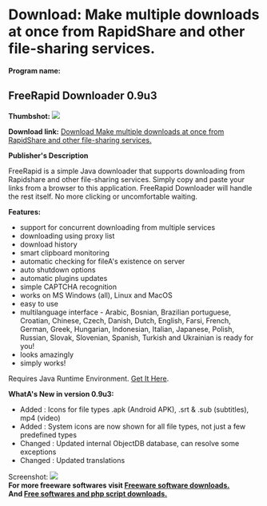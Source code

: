 # Download: Make multiple downloads at once from RapidShare and other file-sharing services.

**Program name:**

## FreeRapid Downloader 0.9u3

  
**Thumbshot:** ![](http://www.freewarefiles.com/screenshot/freerapiddnldr_md.jpg)   
  
**Download link:** [Download Make multiple downloads at once from RapidShare and other file-sharing services.](http://freesoftwares.boysofts.com/FreeRapid-Downloader_program_51965.html)  
  


**Publisher's Description**  
  


FreeRapid is a simple Java downloader that supports downloading from Rapidshare and other file-sharing services. Simply copy and paste your links from a browser to this application. FreeRapid Downloader will handle the rest itself. No more clicking or uncomfortable waiting. 

**Features:**

  * support for concurrent downloading from multiple services 
  * downloading using proxy list 
  * download history 
  * smart clipboard monitoring 
  * automatic checking for fileA's existence on server 
  * auto shutdown options 
  * automatic plugins updates 
  * simple CAPTCHA recognition 
  * works on MS Windows (all), Linux and MacOS 
  * easy to use 
  * multilanguage interface - Arabic, Bosnian, Brazilian portuguese, Croatian, Chinese, Czech, Danish, Dutch, English, Farsi, French, German, Greek, Hungarian, Indonesian, Italian, Japanese, Polish, Russian, Slovak, Slovenian, Spanish, Turkish and Ukrainian is ready for you! 
  * looks amazingly 
  * simply works! 

Requires Java Runtime Environment. [Get It Here](http://www.java.com/en/download/manual.jsp).

**WhatA's New in version 0.9u3:**

  * Added : Icons for file types .apk (Android APK), .srt & .sub (subtitles), mp4 (video) 
  * Added : System icons are now shown for all file types, not just a few predefined types 
  * Changed : Updated internal ObjectDB database, can resolve some exceptions 
  * Changed : Updated translations 

  
  
Screenshot: ![](http://www.freewarefiles.com/screenshot/freerapiddnldr.jpg)   
**For more freeware softwares visit [Freeware software downloads.](http://freesoftwares.boysofts.com/)**   
**And [Free softwares and php script downloads.](http://www.boysofts.com/)**
